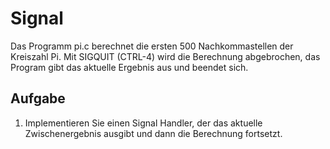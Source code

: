 # Signal

Das Programm pi.c berechnet die ersten 500 Nachkommastellen der Kreiszahl Pi. Mit SIGQUIT (CTRL-4) wird die Berechnung abgebrochen, das Program gibt das aktuelle Ergebnis aus und beendet sich.

## Aufgabe

1. Implementieren Sie einen Signal Handler, der das aktuelle Zwischenergebnis ausgibt und dann die Berechnung fortsetzt.